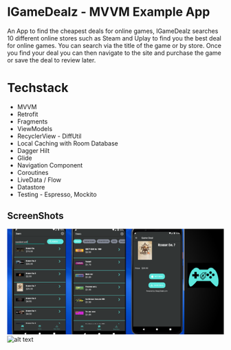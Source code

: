 # IGameDealz - MVVM Example App
An App to find the cheapest deals for online games,
IGameDealz searches 10 different online stores such as Steam and Uplay to find you the best deal for online games. You can search via the title of the game or by store. Once you find your deal you can then navigate to the site and purchase the game or save the deal to review later.

# Techstack 
* MVVM
* Retrofit 
* Fragments 
* ViewModels 
* RecyclerView - DiffUtil
* Local Caching with Room Database
* Dagger Hilt
* Glide
* Navigation Component
* Coroutines
* LiveData / Flow
* Datastore
* Testing - Espresso, Mockito

## ScreenShots

![alt text](https://github.com/danielmbutler/GameDealz/blob/master/assets/featuregraphic.png)
![alt text](https://github.com/danielmbutler/GameDealz/blob/master/assets/youtubevideo.gif)



